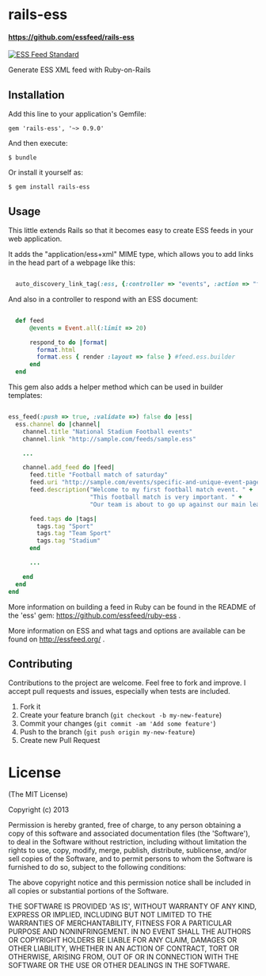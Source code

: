 rails-ess
========

#### https://github.com/essfeed/rails-ess

[![ESS Feed Standard](http://essfeed.org/images/8/87/ESS_logo_32x32.png)](http://essfeed.org/)

Generate ESS XML feed with Ruby-on-Rails

## Installation

Add this line to your application's Gemfile:

    gem 'rails-ess', '~> 0.9.0'

And then execute:

    $ bundle

Or install it yourself as:

    $ gem install rails-ess

## Usage

This little extends Rails so that it becomes easy to create ESS feeds
in your web application.

It adds the "application/ess+xml" MIME type, which allows you to add
links in the head part of a webpage like this:

```ruby

  auto_discovery_link_tag(:ess, {:controller => "events", :action => "feed"})

```

And also in a controller to respond with an ESS document:

```ruby

  def feed
      @events = Event.all(:limit => 20) 

      respond_to do |format|
        format.html
        format.ess { render :layout => false } #feed.ess.builder
      end
  end

```

This gem also adds a helper method which can be used in builder
templates:

```ruby

ess_feed(:push => true, :validate =>) false do |ess|
  ess.channel do |channel|
    channel.title "National Stadium Football events"
    channel.link "http://sample.com/feeds/sample.ess"

    ...

    channel.add_feed do |feed|
      feed.title "Football match of saturday"
      feed.uri "http://sample.com/events/specific-and-unique-event-page/"
      feed.description("Welcome to my first football match event. " +
                       "This football match is very important. " +
                       "Our team is about to go up against our main league competitor.")

      feed.tags do |tags|
        tags.tag "Sport"
        tags.tag "Team Sport"
        tags.tag "Stadium"
      end

      ...

    end
  end
end

```

More information on building a feed in Ruby can be found in the README
of the 'ess' gem: https://github.com/essfeed/ruby-ess .

More information on ESS and what tags and options are available can
be found on http://essfeed.org/ .

## Contributing

Contributions to the project are welcome. Feel free to fork and improve. I accept pull requests and issues,
especially when tests are included.

1. Fork it
2. Create your feature branch (`git checkout -b my-new-feature`)
3. Commit your changes (`git commit -am 'Add some feature'`)
4. Push to the branch (`git push origin my-new-feature`)
5. Create new Pull Request

# License

(The MIT License)

Copyright (c) 2013

Permission is hereby granted, free of charge, to any person obtaining
a copy of this software and associated documentation files (the
'Software'), to deal in the Software without restriction, including
without limitation the rights to use, copy, modify, merge, publish,
distribute, sublicense, and/or sell copies of the Software, and to
permit persons to whom the Software is furnished to do so, subject to
the following conditions:

The above copyright notice and this permission notice shall be
included in all copies or substantial portions of the Software.

THE SOFTWARE IS PROVIDED 'AS IS', WITHOUT WARRANTY OF ANY KIND,
EXPRESS OR IMPLIED, INCLUDING BUT NOT LIMITED TO THE WARRANTIES OF
MERCHANTABILITY, FITNESS FOR A PARTICULAR PURPOSE AND NONINFRINGEMENT.
IN NO EVENT SHALL THE AUTHORS OR COPYRIGHT HOLDERS BE LIABLE FOR ANY
CLAIM, DAMAGES OR OTHER LIABILITY, WHETHER IN AN ACTION OF CONTRACT,
TORT OR OTHERWISE, ARISING FROM, OUT OF OR IN CONNECTION WITH THE
SOFTWARE OR THE USE OR OTHER DEALINGS IN THE SOFTWARE.
